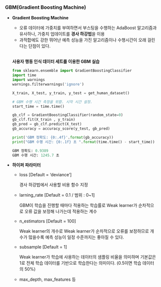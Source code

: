 ### GBM(Gradient Boosting Machine)

- **Gradient Boosting Machine**
    - 오류 데이터에 가중치를 부여하면서 부스팅을 수행하는 AdaBoost 알고리즘과 유사하나,
    가중치 업데이트를 **경사 하강법**을 이용
    - 과적합에도 강한 뛰어난 예측 성능을 가진 알고리즘이나 수행시간이 오래 걸린다는 단점이 있다. <br><br>
    
    **사용자 행동 인식 데이터 세트를 이용한 GBM 실습**
    
    ```python
    from sklearn.ensemble import GradientBoostingClassifier
    import time
    import warnings
    warnings.filterwarnings('ignore')
    
    X_train, X_test, y_train, y_test = get_human_dataset()
    
    # GBM 수행 시간 측정을 위함. 시작 시간 설정.
    start_time = time.time()
    
    gb_clf = GradientBoostingClassifier(random_state=0)
    gb_clf.fit(X_train , y_train)
    gb_pred = gb_clf.predict(X_test)
    gb_accuracy = accuracy_score(y_test, gb_pred)
    
    print('GBM 정확도: {0:.4f}'.format(gb_accuracy))
    print("GBM 수행 시간: {0:.1f} 초 ".format(time.time() - start_time))
    ```
    
    ```python
    GBM 정확도: 0.9389
    GBM 수행 시간: 1245.7 초
    ```
    
- **하이퍼 파라미터**
    - loss [Default = ‘deviance’]
        
        경사 하강법에서 사용할 비용 함수 지정
        
    - larning_rate [Default = 0.1 / 범위 : 0~1]
        
        GBM이 학습을 진행할 때마다 적용하는 학습률로 Weak learner가 순차적으로 오류 값을
        보정해 나가는데 적용하는 계수
        
    - n_estimators [Default = 100]
        
        Weak learner의 개수로 Weak learner가 순차적으로 오류를 보정하므로 개수가 많을수록
        예측 성능이 일정 수준까지는 좋아질 수 있다.
        
    - subsample [Default = 1]
        
        Weak learner가 학습에 사용하는 데이터의 샘플링 비율을 의미하며 기본값은 1로 전체 학습 데이터를 기반으로 학습한다는 의미이다. 
        (0.5이면 학습 데이터의 50%)
        
    - max_depth, max_features 등